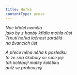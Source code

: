 ```yaml
---
title: Hořká
contentType: prose
---
```


_Noc křídel neměla  
jako by z hanby křídla mohla růst  
Trnutí hořká lačnost zardělá  
na žvancích úst_

  

_A přece něha něha k posledku  
to ze sna škubaly se ruce její  
tak kolébají matky kolébku  
aniž se probouzejí_
